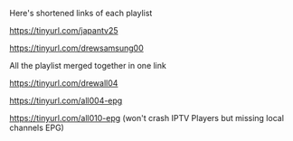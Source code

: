 Here's shortened links of each playlist

https://tinyurl.com/japantv25

https://tinyurl.com/drewsamsung00

All the playlist merged together in one link

https://tinyurl.com/drewall04

https://tinyurl.com/all004-epg

https://tinyurl.com/all010-epg (won't crash IPTV Players but missing local channels EPG)
